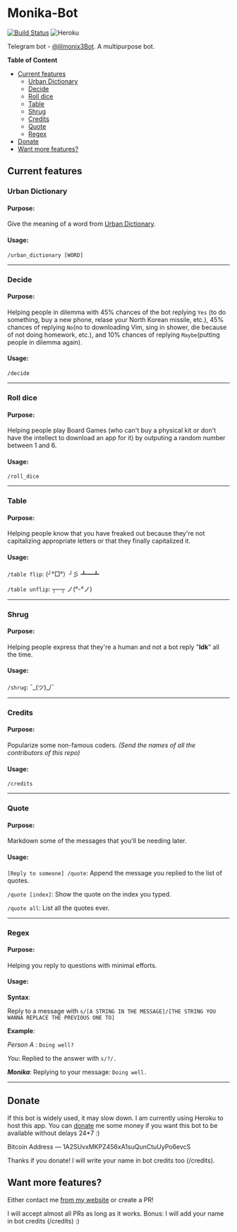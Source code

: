 # Monika-Bot
[![Build Status](https://travis-ci.org/FadedCoder/Monika-Bot.svg?branch=master)](https://travis-ci.org/FadedCoder/Monika-Bot) ![Heroku](https://heroku-badge.herokuapp.com/?app=lilmonix3-bot&style=flat&svg=1)

Telegram bot - [@lilmonix3Bot](https://t.me/lilmonix3Bot). A multipurpose bot.

**Table of Content**

- [Current features](#current-features)
	- [Urban Dictionary](#urban-dictionary)
	- [Decide](#decide)
	- [Roll dice](#roll-dice)
	- [Table](#table)
	- [Shrug](#shrug)
	- [Credits](#credits)
	- [Quote](#quote)
	- [Regex](#regex)
- [Donate](#donate)
- [Want more features?](#want-more-features?)

## Current features

### Urban Dictionary
#### Purpose:
Give the meaning of a word from [Urban Dictionary](www.urbandictionary.com/).
#### Usage:
`/urban_dictionary [WORD]`

---

### Decide
#### Purpose:
Helping people in dilemma with 45% chances of the bot replying `Yes` (to do something, buy a new phone, relase your North Korean missile, etc.), 45% chances of replying `No`(no to downloading Vim, sing in shower, die because of not doing homework, etc.), and 10% chances of replying `Maybe`(putting people in dilemma again).
#### Usage:
`/decide`

---

### Roll dice
#### Purpose:
Helping people play Board Games (who can't buy a physical kit or don't have the intellect to download an app for it) by outputing a random number between 1 and 6.
#### Usage:
`/roll_dice`

---

### Table
#### Purpose:
Helping people know that you have freaked out because they're not capitalizing appropriate letters or that they finally capitalized it.
#### Usage:
`/table flip`: (╯°□°）╯彡 ┻━┻

`/table unflip`: ┬─┬ ノ(°-°ノ)

---

### Shrug
#### Purpose:
Helping people express that they're a human and not a bot reply "**Idk**" all the time.
#### Usage:
`/shrug`: ¯\_(ツ)_/¯


---

### Credits
#### Purpose:
Popularize some non-famous coders.
_(Send the names of all the contributors of this repo)_
#### Usage:
`/credits`

---

### Quote
#### Purpose:
Markdown some of the messages that you'll be needing later.
#### Usage:
`[Reply to someone] /quote`: Append the message you replied to the list of quotes.

`/quote [index]`: Show the quote on the index you typed.

`/quote all`: List all the quotes ever.

---

### Regex
#### Purpose:
Helping you reply to questions with minimal efforts.
#### Usage:
**Syntax**: 

Reply to a message with `s/[A STRING IN THE MESSAGE]/[THE STRING YOU WANNA REPLACE THE PREVIOUS ONE TO]`

**Example**:

_Person A_ : `Doing well?`

_You_: Replied to the answer with `s/?/.`

***Monika***: Replying to your message: `Doing well.`

---

## Donate
If this bot is widely used, it may slow down. I am currently using Heroku to host this app. You can [donate](http://sohamsen.me/#donate) me some money if you want this bot to be available without delays 24*7 :)

Bitcoin Address — 1A2SUvxMKPZ456xA1suQunCtuUyPo6evcS

Thanks if you donate! I will write your name in bot credits too (/credits).

## Want more features?
Either contact me [from my website](http://sohamsen.me/#contact) or create a PR!

I will accept almost all PRs as long as it works. Bonus: I will add your name in bot credits (/credits) :)